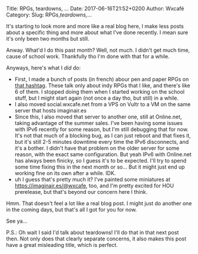 Title: RPGs, teardowns, ...
Date: 2017-06-16T21:52+0200
Author: Wxcafé
Category: 
Slug: RPGs,_teardowns,_...

It's starting to look more and more like a real blog here, I make less posts
about a specific thing and more about what I've done recently. I mean sure it's
only been two months but still.

Anway. What'd I do this past month? Well, not much. I didn't get much time,
cause of school work. Thankfully tho I'm done with that for a while.

Anyways, here's what I *did* do:

- First, I made a bunch of posts (in french) abour pen and paper RPGs on
  [that hashtag](https://imaginair.es/tags/unjourunjdr). These talk only about
  indy RPGs that I like, and there's like 6 of them. I stopped doing them when
  I started working on the school stuff, but I might start again (not once a day
  tho, but still) in a while.
- I also moved social.wxcafe.net from a VPS on Vultr to a VM on the same server
  that hosts imaginair.es
- Since this, I also moved that server to another one, still at Online.net,
  taking advantage of the summer sales. I've been having some issues with IPv6
  recently for some reason, but I'm still debugging that for now. It's not that
  much of a blocking bug, as I can just reboot and that fixes it, but it's still
  2-5 minutes downtime every time the IPv6 disconnects, and it's a bother.
  I didn't have that problem on the older server for some reason, with the exact
  same configuration. But yeah IPv6 with Online.net has always been finicky, so
  I guess it's to be expected. I'll try to spend some time fixing this in the
  next month or so... But it might just end up working fine on its own after
  a while. IDK.
- uh I guess that's pretty much it? I've painted some miniatures at
  https://imaginair.es/@wxcafe, too, and I'm pretty excited for HOU prerelease,
  but that's beyond our concern here I think.

Hmm. That doesn't feel a lot like a real blog post. I might just do another one
in the coming days, but that's all I got for you for now.

See ya...

P.S.:
Oh wait I said I'd talk about teardowns! I'll do that in that next post then.
Not only does that clearly separate concerns, it also makes this post have
a great misleading title, which is perfect.


